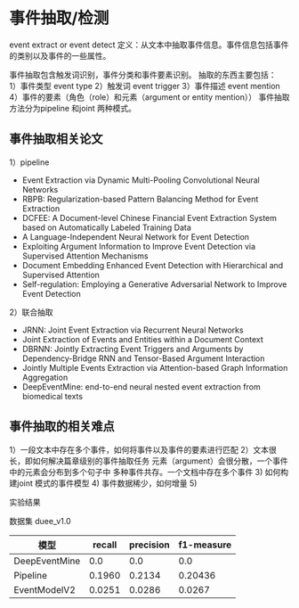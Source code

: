 # 事件抽取/检测

event extract or event detect
定义：从文本中抽取事件信息。事件信息包括事件的类别以及事件的一些属性。

事件抽取包含触发词识别，事件分类和事件要素识别。
抽取的东西主要包括：  
1）事件类型  event type
2）触发词    event trigger
3）事件描述   event mention
4）事件的要素（角色（role）和元素（argument or entity mention））
事件抽取方法分为pipeline 和joint 两种模式。

## 事件抽取相关论文
1）pipeline
- Event Extraction via Dynamic Multi-Pooling Convolutional Neural Networks
- RBPB: Regularization-based Pattern Balancing Method for Event Extraction
- DCFEE: A Document-level Chinese Financial Event Extraction System based on Automatically Labeled Training Data
- A Language-Independent Neural Network for Event Detection
- Exploiting Argument Information to Improve Event Detection via Supervised Attention Mechanisms
- Document Embedding Enhanced Event Detection with Hierarchical and Supervised Attention
- Self-regulation: Employing a Generative Adversarial Network to Improve Event Detection

2）联合抽取
- JRNN: Joint Event Extraction via Recurrent Neural Networks
- Joint Extraction of Events and Entities within a Document Context
- DBRNN: Jointly Extracting Event Triggers and Arguments by Dependency-Bridge RNN and Tensor-Based Argument Interaction
- Jointly Multiple Events Extraction via Attention-based Graph Information Aggregation
- DeepEventMine: end-to-end neural nested event extraction from biomedical texts

## 事件抽取的相关难点
1）一段文本中存在多个事件，如何将事件以及事件的要素进行匹配
2）文本很长，即如何解决篇章级别的事件抽取任务
    元素（argument）会很分散，一个事件中的元素会分布到多个句子中
    多种事件共存。一个文档中存在多个事件
3) 如何构建joint 模式的事件模型
4) 事件数据稀少，如何增量
5) 

实验结果

数据集
duee_v1.0  

| 模型 |  recall | precision | f1-measure | 
| --- | --- | --- | --- |
| DeepEventMine | 0.0 | 0.0 | 0.0 |
| Pipeline |0.1960 | 0.2134 | 0.20436 |
| EventModelV2 | 0.0251 | 0.0286 | 0.0267| 




    
    




